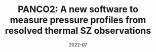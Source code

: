 ---
title: "PANCO2: A new software to measure pressure profiles from resolved thermal SZ observations"
collection: "fa_procs"
permalink: https://ui.adsabs.harvard.edu/abs/2022EPJWC.25700024K/abstract
date: 2022-07
venue: "mm Universe @ NIKA2 - Observing the mm Universe with the NIKA2 Camera"
citation: "Kéruzoré, F., Artis, E., Macías-Pérez, J.-F., et al. (2022), mm Universe @ NIKA2 - Observing the mm Universe with the NIKA2 Camera, 257, 00024."
---